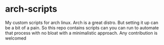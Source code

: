# arch-scripts
My custom scripts for arch linux. Arch is a great distro. But setting it up can be a bit of a pain. So this repo contains scripts can you can run to automate that process with no bloat with a minimalistic approach. Any contribution is welcomed
